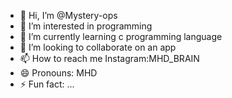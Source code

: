 - 👋 Hi, I’m @Mystery-ops
- 👀 I’m interested in programming
- 🌱 I’m currently learning c programming language
- 💞️ I’m looking to collaborate on an app
- 📫 How to reach me Instagram:MHD_BRAIN
- 😄 Pronouns: MHD
- ⚡ Fun fact: ...

<!---
Mystery-ops/Mystery-ops is a ✨ special ✨ repository because its `README.md` (this file) appears on your GitHub profile.
You can click the Preview link to take a look at your changes.
--->

